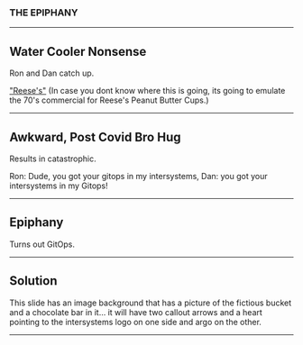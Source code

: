 <!-- .slide: data-background="#E6F7FF" -->

### THE EPIPHANY <!-- .element: class="r-fit-text" -->

---

<!-- .slide: data-background-transition="slide" data-background="{{asset_folder}}/shooting_shit.png" -->

## Water Cooler Nonsense
Ron and Dan catch up.


["Reese's"](https://youtu.be/O7oD_oX-Gio)
(In case you dont know where this is going, its going to emulate the 70's commercial for Reese's Peanut Butter Cups.)

---

<!-- .slide: data-background-transition="slide" data-background="{{asset_folder}}/dude.png" -->

## Awkward, Post Covid Bro Hug

Results in catastrophic.

Ron: Dude, you got your gitops in my intersystems, Dan: you got your intersystems in my Gitops!

---
<!-- .slide: data-background-transition="slide" data-background="{{asset_folder}}/epiphany.png" -->

## Epiphany

Turns out GitOps.


---

<!-- .slide: data-background-transition="slide" data-background="https://pidtoo.github.io/gitops_iko_slides/assets/images/lovestory.png" -->

## Solution

This slide has an image background that has a picture of the fictious bucket and a chocolate bar in it... it will have two callout arrows and a heart pointing to the intersystems logo on one side and argo on the other.

---